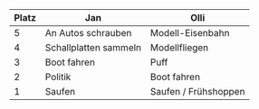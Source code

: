 | Platz | Jan                 | Olli                  |
|-------|---------------------|-----------------------|
| 5     | An Autos schrauben  | Modell-Eisenbahn      |
| 4     | Schallplatten sammeln | Modellfliegen        |
| 3     | Boot fahren          | Puff                  |
| 2     | Politik              | Boot fahren           |
| 1     | Saufen               | Saufen / Frühshoppen  |

